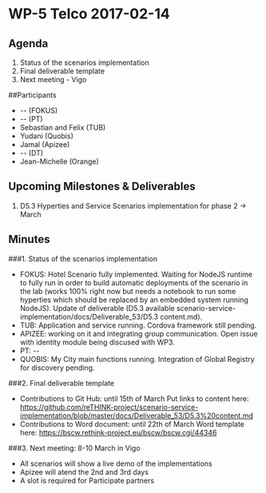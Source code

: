 # WP-5 Telco 2017-02-14

## Agenda
1. Status of the scenarios implementation
2. Final deliverable template
3. Next meeting - Vigo

##Participants

* -- (FOKUS)
* -- (PT)
* Sebastian and Felix (TUB)
* Yudani (Quobis)
* Jamal (Apizee)
* -- (DT)
* Jean-Michelle (Orange)

## Upcoming Milestones & Deliverables
1. D5.3 Hyperties and Service Scenarios implementation for phase 2 -> March


## Minutes

###1. Status of the scenarios implementation
* FOKUS: Hotel Scenario fully implemented.  Waiting for NodeJS runtime to fully run in order to build automatic deployments of the scenario in the lab (works 100% right now but needs a notebook to run some hyperties which should be replaced by an embedded system running NodeJS).  Update of deliverable (D5.3 available scenario-service-implementation/docs/Deliverable_53/D5.3 content.md).
* TUB: Application and service running. Cordova framework still pending.
* APIZEE: working on it and integrating group communication. Open issue with identity module being discused with WP3.
* PT: -- 
* QUOBIS: My City main functions running. Integration of Global Registry for discovery pending.

###2. Final deliverable template
* Contributions to Git Hub: until 15th of March 
Put links to content here: https://github.com/reTHINK-project/scenario-service-implementation/blob/master/docs/Deliverable_53/D5.3%20content.md
* Contributions to Word document: until 22th of March 
Word template here: https://bscw.rethink-project.eu/bscw/bscw.cgi/44346

###3. Next meeting: 8-10 March in Vigo
* All scenarios will show a live demo of the implementations
* Apizee will atend the 2nd and 3rd days
* A slot is required for Participate partners

